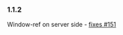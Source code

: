 ### 1.1.2
Window-ref on server side - [fixes #151](https://github.com/maciejtreder/angular-universal-pwa/issues/151])
